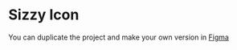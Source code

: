 # Sizzy Icon

You can duplicate the project and make your own version in [Figma][1]

[1]:	https://www.figma.com/file/DUKqLuQ4juSDURFwG8B30p/Sizzy-Icon?node-id=0%3A1